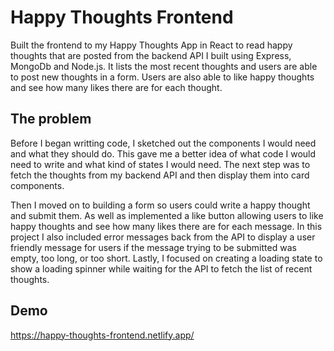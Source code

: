 # Happy Thoughts Frontend

Built the frontend to my Happy Thoughts App in React to read happy thoughts that are posted from the backend API 
I built using Express, MongoDb and Node.js. It lists the most recent thoughts and users are able to post new 
thoughts in a form. Users are also able to like happy thoughts and see how many likes there are for each thought. 

## The problem

Before I began writting code, I sketched out the components I would need and what they should do. This
gave me a better idea of what code I would need to write and what kind of states I would need. The next step 
was to fetch the thoughts from my backend API and then display them into card components. 

Then I moved on to building a form so users could write a happy thought and submit them. As well as implemented
a like button allowing users to like happy thoughts and see how many likes there are for each message. In this 
project I also included error messages back from the API to display a user friendly message for users if the 
message trying to be submitted was empty, too long, or too short. Lastly, I focused on creating a loading state 
to show a loading spinner while waiting for the API to fetch the list of recent thoughts. 

## Demo

https://happy-thoughts-frontend.netlify.app/